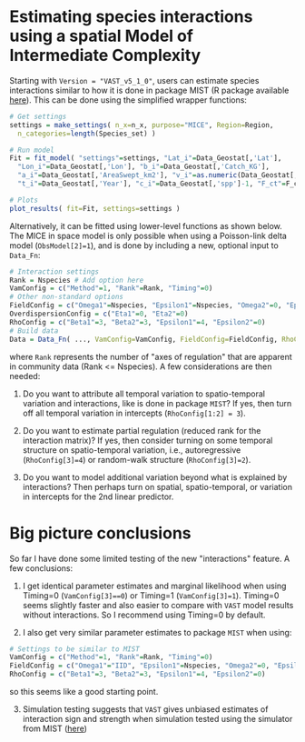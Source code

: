 # Estimating species interactions using a spatial Model of Intermediate Complexity

Starting with `Version = "VAST_v5_1_0"`, users can estimate species interactions similar to how it is done in package MIST (R package available [here](https://github.com/James-Thorson/MIST)).  This can be done using the simplified wrapper functions:

```R
# Get settings
settings = make_settings( n_x=n_x, purpose="MICE", Region=Region, 
  n_categories=length(Species_set) )

# Run model
Fit = fit_model( "settings"=settings, "Lat_i"=Data_Geostat[,'Lat'], 
  "Lon_i"=Data_Geostat[,'Lon'], "b_i"=Data_Geostat[,'Catch_KG'], 
  "a_i"=Data_Geostat[,'AreaSwept_km2'], "v_i"=as.numeric(Data_Geostat[,'Vessel'])-1,
  "t_i"=Data_Geostat[,'Year'], "c_i"=Data_Geostat[,'spp']-1, "F_ct"=F_ct )

# Plots
plot_results( fit=Fit, settings=settings )
```

Alternatively, it can be fitted using lower-level functions as shown below.  The MICE in space model is only possible when using a Poisson-link delta model (`ObsModel[2]=1`), and is done by including a new, optional input to `Data_Fn`:

```R
# Interaction settings
Rank = Nspecies # Add option here
VamConfig = c("Method"=1, "Rank"=Rank, "Timing"=0)
# Other non-standard options
FieldConfig = c("Omega1"=Nspecies, "Epsilon1"=Nspecies, "Omega2"=0, "Epsilon2"=0)
OverdispersionConfig = c("Eta1"=0, "Eta2"=0)
RhoConfig = c("Beta1"=3, "Beta2"=3, "Epsilon1"=4, "Epsilon2"=0)
# Build data
Data = Data_Fn( ..., VamConfig=VamConfig, FieldConfig=FieldConfig, RhoConfig=RhoConfig )
```

where `Rank` represents the number of "axes of regulation" that are apparent in community data (Rank <= Nspecies). A few considerations are then needed:

1.  Do you want to attribute all temporal variation to spatio-temporal variation and interactions, like is done in package `MIST`?  If yes, then turn off all temporal variation in intercepts (`RhoConfig[1:2] = 3`).

2.  Do you want to estimate partial regulation (reduced rank for the interaction matrix)?  If yes, then consider turning on some temporal structure on spatio-temporal variation, i.e., autoregressive (`RhoConfig[3]=4`) or random-walk structure (`RhoConfig[3]=2`).

3.  Do you want to model additional variation beyond what is explained by interactions?  Then perhaps turn on spatial, spatio-temporal, or variation in intercepts for the 2nd linear predictor.  

# Big picture conclusions

So far I have done some limited testing of the new "interactions" feature.  A few conclusions:

1.  I get identical parameter estimates and marginal likelihood when using Timing=0 (`VamConfig[3]==0`) or Timing=1 (`VamConfig[3]=1`).  Timing=0 seems slightly faster and also easier to compare with `VAST` model results without interactions.  So I recommend using Timing=0 by default.

2.  I also get very similar parameter estimates to package `MIST` when using:

```R
# Settings to be similar to MIST
VamConfig = c("Method"=1, "Rank"=Rank, "Timing"=0)
FieldConfig = c("Omega1"="IID", "Epsilon1"=Nspecies, "Omega2"=0, "Epsilon2"=0)
RhoConfig = c("Beta1"=3, "Beta2"=3, "Epsilon1"=4, "Epsilon2"=0)
```

so this seems like a good starting point.

3.  Simulation testing suggests that `VAST` gives unbiased estimates of interaction sign and strength when simulation tested using the simulator from MIST ([here](https://github.com/James-Thorson/MIST/blob/master/R/Sim_Fn.R))

